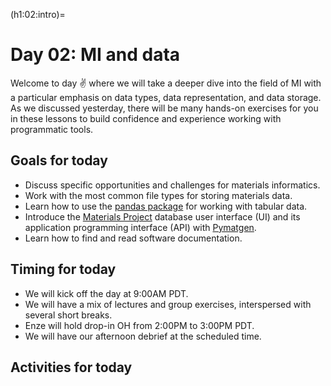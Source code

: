 (h1:02:intro)=
# Day 02: MI and data

Welcome to day ✌ where we will take a deeper dive into the field of MI with a particular emphasis on data types, data representation, and data storage.
As we discussed yesterday, there will be many hands-on exercises for you in these lessons to build confidence and experience working with programmatic tools.



## Goals for today

- Discuss specific opportunities and challenges for materials informatics.
- Work with the most common file types for storing materials data.
- Learn how to use the [pandas package](https://pandas.pydata.org/) for working with tabular data.
- Introduce the [Materials Project](https://materialsproject.org/) database user interface (UI) and its application programming interface (API) with [Pymatgen](https://pymatgen.org/).
- Learn how to find and read software documentation.



## Timing for today

- We will kick off the day at 9:00AM PDT.
- We will have a mix of lectures and group exercises, interspersed with several short breaks.
- Enze will hold drop-in OH from 2:00PM to 3:00PM PDT.
- We will have our afternoon debrief at the scheduled time.



## Activities for today

```{tableofcontents}
```


